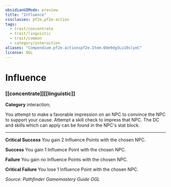 ```yaml
---
obsidianUIMode: preview
title: "Influence"
cssclasses: pf2e,pf2e-action
tags:
  - trait/concentrate
  - trait/linguistic
  - trait/common
  - category/interaction
aliases: "Compendium.pf2e.actionspf2e.Item.6Oe9dg3Lu10slyeC"
license: OGL
---
```

# Influence

### [[concentrate]][[linguistic]]

**Category** interaction; 




You attempt to make a favorable impression on an NPC to convince the NPC to support your cause. Attempt a skill check to impress that NPC. The DC and skills which can apply can be found in the NPC's stat block.

* * *

**Critical Success** You gain 2 Influence Points with the chosen NPC.

**Success** You gain 1 Influence Point with the chosen NPC.

**Failure** You gain no Influence Points with the chosen NPC.

**Critical Failure** You lose 1 Influence Point with the chosen NPC.

*Source: Pathfinder Gamemastery Guide*
*OGL*
